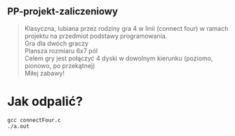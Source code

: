 ## PP-projekt-zaliczeniowy
> Klasyczna, lubiana przez rodziny gra 4 w linii (connect four) w ramach projektu na przedmiot podstawy programowania.  
> Gra dla dwóch graczy  
> Plansza rozmiaru 6x7 pól  
> Celem gry jest połączyć 4 dyski w dowolnym kierunku (poziomo, pionowo, po przekątnej)  
> Miłej zabawy!
# Jak odpalić?
```
gcc connectFour.c
./a.out
```


